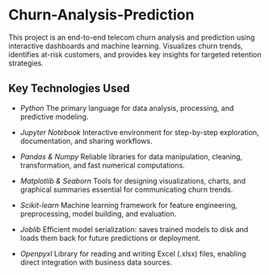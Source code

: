# Churn-Analysis-Prediction
This project is an end-to-end telecom churn analysis and prediction using interactive dashboards and machine learning. Visualizes churn trends, identifies at-risk customers, and provides key insights for targeted retention strategies.

## Key Technologies Used

- *Python*
   The primary language for data analysis, processing, and predictive modeling.

- *Jupyter Notebook*
   Interactive environment for step-by-step exploration, documentation, and sharing workflows.

- *Pandas & Numpy*
Reliable libraries for data manipulation, cleaning, transformation, and fast numerical computations.

- *Matplotlib & Seaborn*
Tools for designing visualizations, charts, and graphical summaries essential for communicating churn trends.

- *Scikit-learn*
Machine learning framework for feature engineering, preprocessing, model building, and evaluation.

- *Joblib*
Efficient model serialization: saves trained models to disk and loads them back for future predictions or deployment.

- *Openpyxl*
Library for reading and writing Excel (.xlsx) files, enabling direct integration with business data sources.
